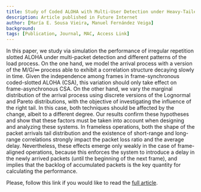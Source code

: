 ```yaml
---
title: Study of Coded ALOHA with Multi-User Detection under Heavy-Tailed and Correlated Arrivals 
description: Article published in Future Internet
author: [María E. Sousa Vieira, Manuel Fernández Veiga]
background: 
tags: [Publication, Journal, MAC, Access Link]
---
```

In this paper, we study via simulation the performance of irregular repetition slotted ALOHA under multi-packet detection and different patterns of the load process. On the one hand, we model the arrival process with a version of the M/G/∞ process able to exhibit a correlation structure decaying slowly in time. Given the independence among frames in frame-synchronous coded-slotted ALOHA (CSA), this variation should only take effect on frame-asynchronous CSA. On the other hand, we vary the marginal distribution of the arrival process using discrete versions of the Lognormal and Pareto distributions, with the objective of investigating the influence of the right tail. In this case, both techniques should be affected by the change, albeit to a different degree. Our results confirm these hypotheses and show that these factors must be taken into account when designing and analyzing these systems. In frameless operations, both the shape of the packet arrivals tail distribution and the existence of short-range and long-range correlations strongly impact the packet loss ratio and the average delay. Nevertheless, these effects emerge only weakly in the case of frame-aligned operations, because this enforces the system to introduce a delay in the newly arrived packets (until the beginning of the next frame), and implies that the backlog of accumulated packets is the key quantity for calculating the performance.

Please, follow this link if you would like to read the [full article](https://doi.org/10.3390/fi15040132).

